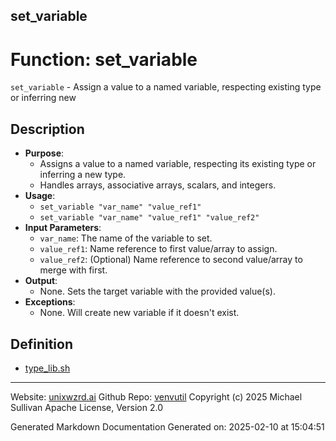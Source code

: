 ## set_variable
# Function: set_variable
`set_variable` - Assign a value to a named variable, respecting existing type or inferring new
## Description
- **Purpose**:
  - Assigns a value to a named variable, respecting its existing type or inferring a new type.
  - Handles arrays, associative arrays, scalars, and integers.
- **Usage**:
  - `set_variable "var_name" "value_ref1"`
  - `set_variable "var_name" "value_ref1" "value_ref2"`
- **Input Parameters**:
  - `var_name`: The name of the variable to set.
  - `value_ref1`: Name reference to first value/array to assign.
  - `value_ref2`: (Optional) Name reference to second value/array to merge with first.
- **Output**:
  - None. Sets the target variable with the provided value(s).
- **Exceptions**:
  - None. Will create new variable if it doesn't exist.

## Definition 

* [type_lib.sh](../type_lib_sh.md)
---

Website: [unixwzrd.ai](https://unixwzrd.ai)
Github Repo: [venvutil](https://github.com/unixwzrd/venvutil)
Copyright (c) 2025 Michael Sullivan
Apache License, Version 2.0

Generated Markdown Documentation
Generated on: 2025-02-10 at 15:04:51
